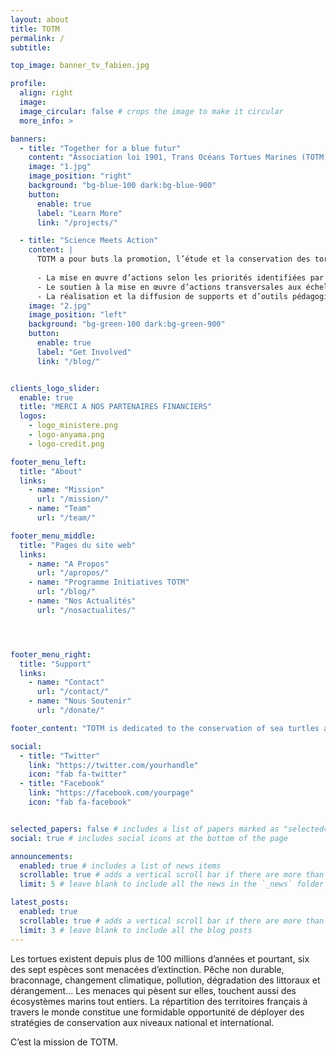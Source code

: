 ```yaml
---
layout: about
title: TOTM
permalink: /
subtitle: 

top_image: banner_tv_fabien.jpg

profile:
  align: right
  image: 
  image_circular: false # crops the image to make it circular
  more_info: >

banners:
  - title: "Together for a blue futur"
    content: "Association loi 1901, Trans Océans Tortues Marines (TOTM) regroupe les acteurs des territoires français pour la conservation des tortues marines à travers le monde. Créée en 2019, son statut lui permet de rechercher et de gérer les financements nécessaires pour l’accomplissement d’actions nationales fédératrices sur les tortues marines."
    image: "1.jpg"
    image_position: "right"
    background: "bg-blue-100 dark:bg-blue-900"
    button:
      enable: true
      label: "Learn More"
      link: "/projects/"

  - title: "Science Meets Action"
    content: |
      TOTM a pour buts la promotion, l’étude et la conservation des tortues marines et de leurs habitats, plus précisément :
  
      - La mise en œuvre d’actions selon les priorités identifiées par les groupes scientifiques et techniques d’experts,
      - Le soutien à la mise en œuvre d’actions transversales aux échelles internationale, inter-régionale, nationale ou supranationale. Ce soutien peut prendre différentes formes, notamment scientifique, technique, logistique et financier,
      - La réalisation et la diffusion de supports et d’outils pédagogiques.
    image: "2.jpg"
    image_position: "left"
    background: "bg-green-100 dark:bg-green-900"
    button:
      enable: true
      label: "Get Involved"
      link: "/blog/" 


clients_logo_slider:
  enable: true
  title: "MERCI A NOS PARTENAIRES FINANCIERS"
  logos:
    - logo_ministere.png
    - logo-anyama.png
    - logo-credit.png

footer_menu_left:
  title: "About"
  links:
    - name: "Mission"
      url: "/mission/"
    - name: "Team"
      url: "/team/"

footer_menu_middle:
  title: "Pages du site web"
  links:
    - name: "A Propos"
      url: "/apropos/"
    - name: "Programme Initiatives TOTM"
      url: "/blog/"
    - name: "Nos Actualités"
      url: "/nosactualites/"




footer_menu_right:
  title: "Support"
  links:
    - name: "Contact"
      url: "/contact/"
    - name: "Nous Soutenir"
      url: "/donate/"

footer_content: "TOTM is dedicated to the conservation of sea turtles and their habitats."

social:
  - title: "Twitter"
    link: "https://twitter.com/yourhandle"
    icon: "fab fa-twitter"
  - title: "Facebook"
    link: "https://facebook.com/yourpage"
    icon: "fab fa-facebook"


selected_papers: false # includes a list of papers marked as "selected={true}"
social: true # includes social icons at the bottom of the page

announcements:
  enabled: true # includes a list of news items
  scrollable: true # adds a vertical scroll bar if there are more than 3 news items
  limit: 5 # leave blank to include all the news in the `_news` folder

latest_posts:
  enabled: true
  scrollable: true # adds a vertical scroll bar if there are more than 3 new posts items
  limit: 3 # leave blank to include all the blog posts
---
```


Les tortues existent depuis plus de 100 millions d’années et pourtant, six des sept espèces sont <a>menacées d’extinction</a>. Pêche non durable, braconnage, changement climatique, pollution, dégradation des littoraux et dérangement… Les menaces qui pèsent sur elles, touchent aussi <a>des écosystèmes marins tout entiers</a>. La répartition des territoires français à travers le monde constitue une formidable opportunité de <a>déployer des stratégies de conservation aux niveaux national et international</a>.

C’est la mission de <a>TOTM</a>.